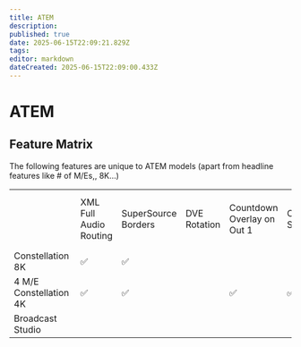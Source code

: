 ```yaml
---
title: ATEM
description: 
published: true
date: 2025-06-15T22:09:21.829Z
tags: 
editor: markdown
dateCreated: 2025-06-15T22:09:00.433Z
---
```


# ATEM

## Feature Matrix

The following features are unique to ATEM models (apart from headline features like # of M/Es,, 8K…)

|     |     |     |     |     |     |     |     |     |     |
| --- | --- | --- | --- | --- | --- | --- | --- | --- | --- |
|     | XML Full   <br>Audio   <br>Routing | SuperSource  <br>Borders | DVE   <br>Rotation | Countdown  <br>Overlay on  <br>Out 1 | Capture  <br>Still | HD  <br>Down  <br>Convert  <br>Output   <br>24 | USB is  <br>Webcam  <br>Out | USB-C | Shadow Bus/  <br>Source Replacement |
| Constellation   <br>8K | ✅   | ✅   |     |     |     |     |     |     |     |
| 4 M/E   <br>Constellation   <br>4K | ✅   | ✅   |     | ✅   | ✅   | ✅   | ✅   | ✅   | ✅   |
| Broadcast   <br>Studio |     |     |     |     |     |     |     |     |     |